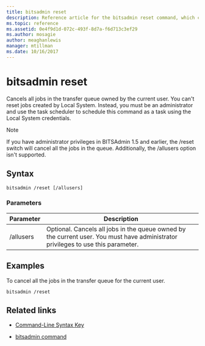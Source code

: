```yaml
---
title: bitsadmin reset
description: Reference article for the bitsadmin reset command, which cancels all jobs in the transfer queue owned by the current user.
ms.topic: reference
ms.assetid: 0e4f9d1d-072c-493f-8d7a-f6d713c3ef29
ms.author: mosagie
author: meaghanlewis
manager: mtillman
ms.date: 10/16/2017
---
```


# bitsadmin reset

Cancels all jobs in the transfer queue owned by the current user. You can't reset jobs created by Local System. Instead, you must be an administrator and use the task scheduler to schedule this command as a task using the Local System credentials.

> [!NOTE]
> If you have administrator privileges in BITSAdmin 1.5 and earlier, the /reset switch will cancel all the jobs in the queue. Additionally, the /allusers option isn't supported.

## Syntax

```
bitsadmin /reset [/allusers]
```

### Parameters

| Parameter | Description |
| -------------- | -------------- |
| /allusers | Optional. Cancels all jobs in the queue owned by the current user. You must have administrator privileges to use this parameter. |

## Examples

To cancel all the jobs in the transfer queue for the current user.

```
bitsadmin /reset
```

## Related links

- [Command-Line Syntax Key](command-line-syntax-key.md)

- [bitsadmin command](bitsadmin.md)
